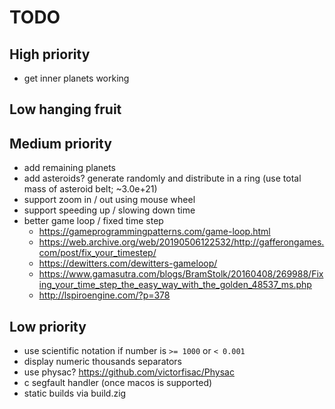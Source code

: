 # TODO

## High priority
- get inner planets working

## Low hanging fruit

## Medium priority
- add remaining planets
- add asteroids? generate randomly and distribute in a ring (use total mass of asteroid belt; ~3.0e+21)
- support zoom in / out using mouse wheel
- support speeding up / slowing down time
- better game loop / fixed time step
    - https://gameprogrammingpatterns.com/game-loop.html
    - https://web.archive.org/web/20190506122532/http://gafferongames.com/post/fix_your_timestep/
    - https://dewitters.com/dewitters-gameloop/
    - https://www.gamasutra.com/blogs/BramStolk/20160408/269988/Fixing_your_time_step_the_easy_way_with_the_golden_48537_ms.php
    - http://lspiroengine.com/?p=378

## Low priority
- use scientific notation if number is `>= 1000` or `< 0.001`
- display numeric thousands separators
- use physac? https://github.com/victorfisac/Physac
- c segfault handler (once macos is supported)
- static builds via build.zig
